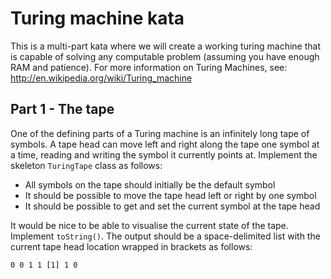 Turing machine kata
===================

This is a multi-part kata where we will create a working turing machine that is capable of solving any computable
problem (assuming you have enough RAM and patience). For more information on Turing Machines, see:
<http://en.wikipedia.org/wiki/Turing_machine>

Part 1 - The tape
-----------------

One of the defining parts of a Turing machine is an infinitely long tape of symbols. A tape head can move left
and right along the tape one symbol at a time, reading and writing the symbol it currently points at. Implement the
skeleton `TuringTape` class as follows:

- All symbols on the tape should initially be the default symbol
- It should be possible to move the tape head left or right by one symbol
- It should be possible to get and set the current symbol at the tape head

It would be nice to be able to visualise the current state of the tape. Implement `toString()`. The output should be
a space-delimited list with the current tape head location wrapped in brackets as follows:

`0 0 1 1 [1] 1 0`
